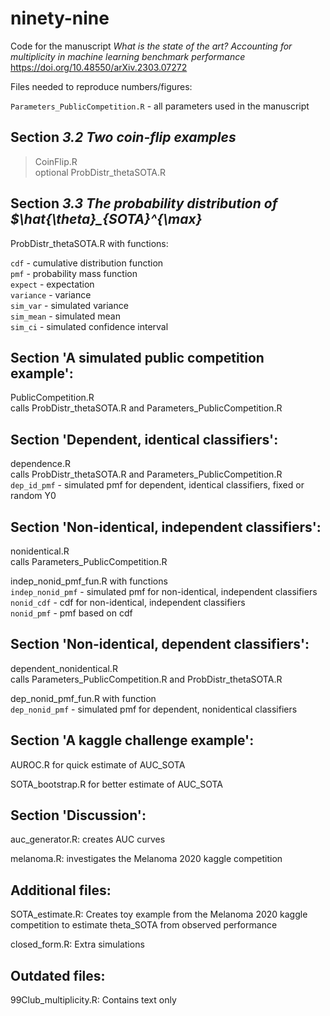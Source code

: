 # ninety-nine

Code for the manuscript *What is the state of the art? Accounting for multiplicity in machine learning benchmark performance* 	
https://doi.org/10.48550/arXiv.2303.07272

Files needed to reproduce numbers/figures:

`Parameters_PublicCompetition.R` - all parameters used in the manuscript

## Section *3.2 Two coin-flip examples* 

> CoinFlip.R  
> optional ProbDistr_thetaSOTA.R

## Section *3.3 The probability distribution of $\hat{\theta}_{SOTA}^{\max}*  

ProbDistr_thetaSOTA.R with functions:  

`cdf`       - cumulative distribution function  
`pmf`       - probability mass function  
`expect`    - expectation  
`variance`  - variance  
`sim_var` - simulated variance  
`sim_mean` - simulated mean  
`sim_ci` - simulated confidence interval 
                                                  
## Section 'A simulated public competition example': 

PublicCompetition.R  
calls ProbDistr_thetaSOTA.R and Parameters_PublicCompetition.R
                                                  
                                                  
## Section 'Dependent, identical classifiers': 

dependence.R  
calls ProbDistr_thetaSOTA.R and Parameters_PublicCompetition.R  
`dep_id_pmf` - simulated pmf for dependent, identical classifiers, fixed or random Y0
                                            
## Section 'Non-identical, independent classifiers': 

nonidentical.R  
calls Parameters_PublicCompetition.R  

indep_nonid_pmf_fun.R with functions  
`indep_nonid_pmf` - simulated pmf for non-identical, independent classifiers  
`nonid_cdf` - cdf for non-identical, independent classifiers  
`nonid_pmf` - pmf based on cdf
                                                  
## Section 'Non-identical, dependent classifiers': 

dependent_nonidentical.R  
calls Parameters_PublicCompetition.R and ProbDistr_thetaSOTA.R

dep_nonid_pmf_fun.R with function  
`dep_nonid_pmf` - simulated pmf for dependent, nonidentical classifiers

## Section 'A kaggle challenge example': 

AUROC.R for quick estimate of AUC_SOTA

SOTA_bootstrap.R for better estimate of AUC_SOTA
                                                
## Section 'Discussion': 

auc_generator.R: creates AUC curves

melanoma.R: investigates the Melanoma 2020 kaggle competition
                                                
## Additional files:

SOTA_estimate.R: Creates toy example from the Melanoma 2020 kaggle competition to estimate theta_SOTA from observed performance

closed_form.R: Extra simulations

## Outdated files:

99Club_multiplicity.R: Contains text only
                         
                              
